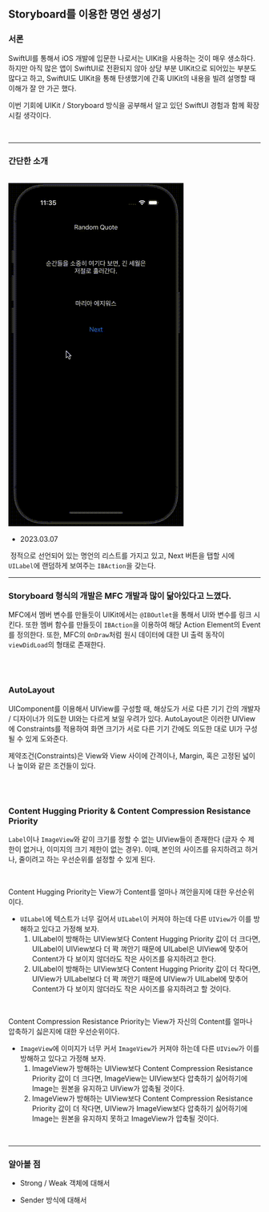 ## Storyboard를 이용한 명언 생성기



### 서론

SwiftUI를 통해서 iOS 개발에 입문한 나로서는 UIKit을 사용하는 것이 매우 생소하다. 하지만 아직 많은 앱이 SwiftUI로 전환되지 않아 상당 부분 UIKit으로 되어있는 부분도 많다고 하고, SwiftUI도 UIKit을 통해 탄생했기에 간혹 UIKit의 내용을 빌려 설명할 때 이해가 잘 안 가곤 했다.

이번 기회에 UIKit / Storyboard 방식을 공부해서 알고 있던 SwiftUI 경험과 함께 확장시킬 생각이다.

</br>

<hr>

### 간단한 소개

</br>

<img src='https://github.com/LimSeongHyeon/TIL/blob/main/Image/01_Storyboard.gif'>



- 2023.03.07

​		정적으로 선언되어 있는 명언의 리스트를 가지고 있고, Next 버튼을 탭할 시에 `UILabel`에 랜덤하게 보여주는 `IBAction`을 갖는다.

<hr>

### Storyboard 형식의 개발은 MFC 개발과 많이 닮아있다고 느꼈다.

MFC에서 멤버 변수를 만들듯이 UIKit에서는 `@IBOutlet`을 통해서 UI와 변수를 링크 시킨다. 또한 멤버 함수를 만들듯이 `IBAction`을 이용하여 해당 Action Element의 Event를 정의한다. 또한, MFC의 `OnDraw`처럼 원시 데이터에 대한 UI 출력 동작이 `viewDidLoad`의 형태로 존재한다.

</br>

</br>



### AutoLayout

UIComponent를 이용해서 UIView를 구성할 때, 해상도가 서로 다른 기기 간의 개발자 / 디자이너가 의도한 UI와는 다르게 보일 우려가 있다. AutoLayout은 이러한 UIView에 Constraints를 적용하여 화면 크기가 서로 다른 기기 간에도 의도한 대로 UI가 구성될 수 있게 도와준다.

제약조건(Constraints)은 View와 View 사이에 간격이나, Margin, 혹은 고정된 넓이나 높이와 같은 조건들이 있다.

</br>

</br>



### Content Hugging Priority & Content Compression Resistance Priority

`Label`이나 `ImageView`와 같이 크기를 정할 수 없는 UIView들이 존재한다 (글자 수 제한이 없거나, 이미지의 크기 제한이 없는 경우). 이때, 본인의 사이즈를 유지하려고 하거나, 줄이려고 하는 우선순위를 설정할 수 있게 된다.

</br>

Content Hugging Priority는 View가 Content를 얼마나 껴안을지에 대한 우선순위이다.

- `UILabel`에 텍스트가 너무 길어서 `UILabel`이 커져야 하는데 다른 `UIView`가 이를 방해하고 있다고 가정해 보자. 
    1. UILabel이 방해하는 UIView보다 Content Hugging Priority 값이 더 크다면, UILabel이 UIView보다 더 꽉 껴안기 때문에 UILabel은 UIView에 맞추어 Content가 다 보이지 않더라도 작은 사이즈를 유지하려고 한다.
    2. UILabel이 방해하는 UIView보다 Content Hugging Priority 값이 더 작다면, UIView가 UILabel보다 더 꽉 껴안기 때문에 UIView가 UILabel에 맞추어 Content가 다 보이지 않더라도 작은 사이즈를 유지하려고 할 것이다.

</br>

Content Compression Resistance Priority는 View가 자신의 Content를 얼마나 압축하기 싫은지에 대한 우선순위이다.

- `ImageView`에 이미지가 너무 커서 `ImageView`가 커져야 하는데 다른 `UIView`가 이를 방해하고 있다고 가정해 보자.
    1. ImageView가 방해하는 UIView보다 Content Compression Resistance Priority 값이 더 크다면, ImageView는 UIView보다 압축하기 싫어하기에 Image는 원본을 유지하고 UIView가 압축될 것이다.
    2. ImageView가 방해하는 UIView보다 Content Compression Resistance Priority 값이 더 작다면, UIView가 ImageView보다 압축하기 싫어하기에 Image는 원본을 유지하지 못하고 ImageView가 압축될 것이다.

</br>

<hr>

### 알아볼 점

- Strong / Weak 객체에 대해서

- Sender 방식에 대해서



